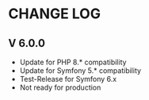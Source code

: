 CHANGE LOG
==========

V 6.0.0
-------

- Update for PHP 8.* compatibility
- Update for Symfony 5.* compatibility
- Test-Release for Symfony 6.x
- Not ready for production
